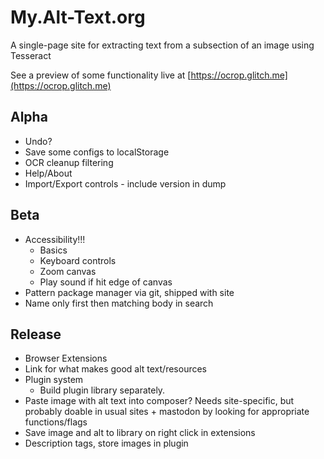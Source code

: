 My.Alt-Text.org
=====

A single-page site for extracting text from a subsection of an image using Tesseract

See a preview of some functionality live at [https://ocrop.glitch.me](https://ocrop.glitch.me)



Alpha
----

 - Undo?
 - Save some configs to localStorage
 - OCR cleanup filtering
 - Help/About
 - Import/Export controls - include version in dump


Beta
----

- Accessibility!!!
   - Basics
   - Keyboard controls
   - Zoom canvas
   - Play sound if hit edge of canvas
- Pattern package manager via git, shipped with site
- Name only first then matching body in search


Release
-------

- Browser Extensions
- Link for what makes good alt text/resources
- Plugin system
   - Build plugin library separately.
- Paste image with alt text into composer? Needs site-specific, but probably doable in usual sites + mastodon by
  looking for appropriate functions/flags
- Save image and alt to library on right click in extensions
- Description tags, store images in plugin
